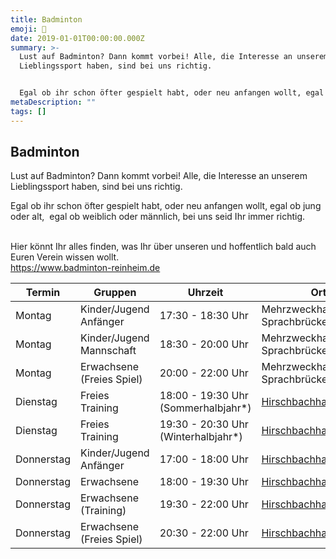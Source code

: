 ```yaml
---
title: Badminton
emoji: 🏸
date: 2019-01-01T00:00:00.000Z
summary: >-
  Lust auf Badminton? Dann kommt vorbei! Alle, die Interesse an unserem
  Lieblingssport haben, sind bei uns richtig.


  Egal ob ihr schon öfter gespielt habt, oder neu anfangen wollt, egal ob jung oder alt,  egal ob weiblich oder männlich, bei uns seid Ihr immer richtig.
metaDescription: ""
tags: []
---
```

## Badminton

Lust auf Badminton? Dann kommt vorbei! Alle, die Interesse an unserem Lieblingssport haben, sind bei uns richtig.

Egal ob ihr schon öfter gespielt habt, oder neu anfangen wollt, egal ob jung oder alt,  egal ob weiblich oder männlich, bei uns seid Ihr immer richtig.

[](https://www.badminton-reinheim.de)\
Hier könnt Ihr alles finden, was Ihr über unseren und hoffentlich bald auch Euren Verein wissen wollt.\
<https://www.badminton-reinheim.de>

| **Termin** | **Gruppen**               | **Uhrzeit**                         | **Ort**                                                                                  |
| ---------- | ------------------------- | ----------------------------------- | ---------------------------------------------------------------------------------------- |
|  Montag    | Kinder/Jugend Anfänger    | 17:30 - 18:30 Uhr                   | M﻿ehrzweckhalle Sprachbrücken                                                            |
| Montag     | Kinder/Jugend Mannschaft  | 18:30 - 20:00 Uhr                   | M﻿ehrzweckhalle Sprachbrücken                                                            |
| Montag     | Erwachsene (Freies Spiel) | 20:00 - 22:00 Uhr                   | M﻿ehrzweckhalle Sprachbrücken                                                            |
| Dienstag   | Freies Training           | 18:00 - 19:30 Uhr (Sommerhalbjahr*) | [HirschbachhalleZeilhard](https://www.badminton-reinheim.de/sporthallen#Hirschbachhalle) |
| Dienstag   | Freies Training           | 19:30 - 20:30 Uhr (Winterhalbjahr*) | [HirschbachhalleZeilhard](https://www.badminton-reinheim.de/sporthallen#Hirschbachhalle) |
| Donnerstag | Kinder/Jugend Anfänger    | 17:00 - 18:00 Uhr                   | [HirschbachhalleZeilhard](https://www.badminton-reinheim.de/sporthallen#Hirschbachhalle) |
| Donnerstag | Erwachsene                | 18:00 - 19:30 Uhr                   | [HirschbachhalleZeilhard](https://www.badminton-reinheim.de/sporthallen#Hirschbachhalle) |
| Donnerstag | Erwachsene (Training)     | 19:30 - 22:00 Uhr                   | [HirschbachhalleZeilhard](https://www.badminton-reinheim.de/sporthallen#Hirschbachhalle) |
| Donnerstag | Erwachsene (Freies Spiel) | 20:30 - 22:00 Uhr                   | [HirschbachhalleZeilhard](https://www.badminton-reinheim.de/sporthallen#Hirschbachhalle) |